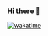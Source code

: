 ### Hi there 👋

[![wakatime](https://wakatime.com/badge/user/95d9c547-fbaa-4557-98e4-375d4059c31e.svg)](https://wakatime.com/@95d9c547-fbaa-4557-98e4-375d4059c31e)
<!-- **GCaringi/GCaringi** is a ✨ _special_ ✨ repository because its `README.md` (this file) appears on your GitHub profile.

Here are some ideas to get you started:

- 🔭 I’m currently working on ...
- 🌱 I’m currently learning ...
- 👯 I’m looking to collaborate on ...
- 🤔 I’m looking for help with ...
- 💬 Ask me about ...
- 📫 How to reach me: ...
- ⚡ Fun fact: ... -->

